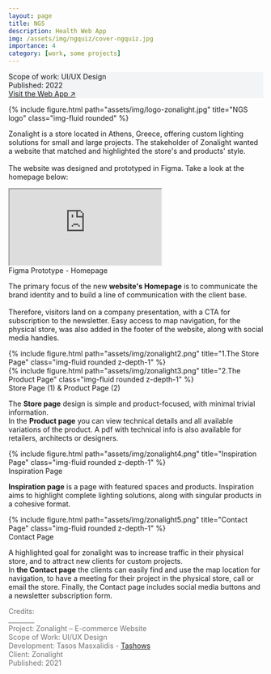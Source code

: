 ```yaml
---
layout: page
title: NGS 
description: Health Web App
img: /assets/img/ngquiz/cover-ngquiz.jpg
importance: 4
category: [work, some projects]
---
```


<div class="px-3 pt-3 pb-1 mb-3 rounded" style="background-color: rgba(43, 86, 127, .05);">
    <p>
    Scope of work: UI/UX Design<br>
    Published: 2022<br>
    <a href="https://myngs.gr/papachristos/">Visit the Web App ↗</a>
    </p>
 </div>

<div class="row">
    <div class="col-sm">
        {% include figure.html path="assets/img/logo-zonalight.jpg" title="NGS logo" class="img-fluid rounded" %}
    </div>
</div>

<div class="row text-md-center justify-content-center">
    <div class="col-lg-8">
        <p>Zonalight is a store located in Athens, Greece, offering custom lighting solutions for small and large projects.
        The stakeholder of Zonalight wanted a website that matched and highlighted the store's and products' style.<br><br>The website was designed and prototyped in Figma. Take a look at the homepage below:</p>
    </div>    
</div>

<!-- Homepage-Figma Prototype -->
<div class="mt-2 mb-3">
    <div class="videoWrapper">
    <!-- CSS tricks fluid-width-video -->
        <iframe src="https://www.figma.com/embed?embed_host=share&amp;url=https%3A%2F%2Fwww.figma.com%2Fproto%2FjtP42aODePuyjm50aXL1L4%2Fzonalight-eshop%3Fnode-id%3D293%253A1668%26scaling%3Dscale-down-width%26page-id%3D293%253A920%26starting-point-node-id%3D293%253A1668" allowfullscreen style="margin:0px row" class="embed-content rounded z-depth-1" frameborder="1" allowfullscreen>
    </iframe>
    </div>
</div>
<div class="caption">
    Figma Prototype - Homepage
</div>

<div class="row text-md-center justify-content-center">
    <div class="mb-3 col-lg-8">
        <p>The primary focus of the new <b>website's Homepage</b> is to communicate the brand identity and to build a line of communication with the client base. <br><br>Therefore, visitors land on a company presentation, with a CTA for subscription to the newsletter. Easy access to map navigation, for the physical store, was also added in the footer of the website, along with social media handles.</p>
    </div>    
</div>

<!-- Store Page & Product Page -->
<div class="row">
    <div class="col-sm my-1">
        {% include figure.html path="assets/img/zonalight2.png" title="1.The Store Page" class="img-fluid rounded z-depth-1" %}
    </div>
</div>

<div class="row">
    <div class="col-sm my-1">
        {% include figure.html path="assets/img/zonalight3.png" title="2.The Product Page" class="img-fluid rounded z-depth-1" %}
    </div>
</div>
<div class="caption">
    Store Page (1) & Product Page (2)
</div>

<div class="row text-md-center justify-content-center">
    <div class="mb-3 col-lg-8">
        <p>The <b>Store page</b> design is simple and product-focused, with minimal trivial information. <br>In the <b>Product page</b> you can view technical details and all available variations of the product. A pdf with technical info is also available for retailers, architects or designers.</p>
    </div>    
</div>

<!-- Inspiration Page -->
<div class="row">
    <div class="col-sm my-1">
        {% include figure.html path="assets/img/zonalight4.png" title="Inspiration Page" class="img-fluid rounded z-depth-1" %}
    </div>
</div>
<div class="caption">
    Inspiration Page
</div>

<div class="row text-md-center justify-content-center">
    <div class="mb-3 col-lg-8">
        <p><b>Inspiration page</b> is a page with featured spaces and products. Inspiration aims to highlight complete lighting solutions, along with singular products in a cohesive format.</p>
    </div>    
</div>

<!-- Inspiration Page -->
<div class="row">
    <div class="col-sm my-1">
        {% include figure.html path="assets/img/zonalight5.png" title="Contact Page" class="img-fluid rounded z-depth-1" %}
    </div>
</div>
<div class="caption">
    Contact Page
</div>

<div class="row text-md-center justify-content-center">
    <div class="mb-3 col-lg-8">
        <p>A highlighted goal for zonalight was to increase traffic in their physical store, and to attract new clients for custom projects. <br>In <b>the Contact page</b> the clients can easily find and use the map location for navigation, to have a meeting for their project in the physical store, call or email the store. Finally, the Contact page includes social media buttons and a newsletter subscription form.</p>
    </div>    
</div>

<div class="text-center">
    <p style="color: #737373; font-weight: 400;">Credits:<br>
    ________<br>
    Project: Zonalight – E-commerce Website<br>
    Scope of Work: UI/UX Design<br>
    Development: Tasos Masxalidis - <a href="https://www.tashows.com/">Tashows</a><br>
    Client: Zonalight<br>
    Published: 2021</p> 
</div>
